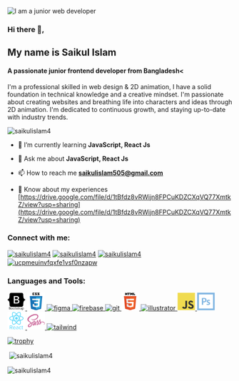 ![I am a junior web developer ](https://e0.pxfuel.com/wallpapers/149/259/desktop-wallpaper-web-development.jpg)
### Hi there 👋, 
## My name is Saikul Islam
#### A passionate junior frontend developer from Bangladesh<

I'm a professional skilled in web design & 2D animation, I have a solid foundation in technical knowledge and a creative mindset. I'm passionate about creating websites and breathing life into characters and ideas through 2D animation. I'm dedicated to continuous growth, and staying up-to-date with industry trends.
<p align="left"> <img src="https://komarev.com/ghpvc/?username=saikulislam4&label=Profile%20views&color=0e75b6&style=flat" alt="saikulislam4" /> </p>

- 🌱 I’m currently learning **JavaScript, React Js**

- 💬 Ask me about **JavaScript, React Js**

- 📫 How to reach me **saikulislam505@gmail.com**

- 📄 Know about my experiences [https://drive.google.com/file/d/1tBfdz8vRWijn8FPCuKDZCXqVQ77XmtkZ/view?usp=sharing](https://drive.google.com/file/d/1tBfdz8vRWijn8FPCuKDZCXqVQ77XmtkZ/view?usp=sharing)

<h3 align="left">Connect with me:</h3>
<p align="left">
<a href="https://linkedin.com/in/saikulislam4" target="blank"><img align="center" src="https://raw.githubusercontent.com/rahuldkjain/github-profile-readme-generator/master/src/images/icons/Social/linked-in-alt.svg" alt="saikulislam4" height="30" width="40" /></a>
<a href="https://fb.com/saikulislam4" target="blank"><img align="center" src="https://raw.githubusercontent.com/rahuldkjain/github-profile-readme-generator/master/src/images/icons/Social/facebook.svg" alt="saikulislam4" height="30" width="40" /></a>
<a href="https://instagram.com/saikulislam4" target="blank"><img align="center" src="https://raw.githubusercontent.com/rahuldkjain/github-profile-readme-generator/master/src/images/icons/Social/instagram.svg" alt="saikulislam4" height="30" width="40" /></a>
<a href="https://www.youtube.com/c/ucpmeuinvfqxfe1vsf0nzapw" target="blank"><img align="center" src="https://raw.githubusercontent.com/rahuldkjain/github-profile-readme-generator/master/src/images/icons/Social/youtube.svg" alt="ucpmeuinvfqxfe1vsf0nzapw" height="30" width="40" /></a>
</p>

<h3 align="left">Languages and Tools:</h3>
<p align="left"> <a href="https://getbootstrap.com" target="_blank" rel="noreferrer"> <img src="https://raw.githubusercontent.com/devicons/devicon/master/icons/bootstrap/bootstrap-plain-wordmark.svg" alt="bootstrap" width="40" height="40"/> </a> <a href="https://www.w3schools.com/css/" target="_blank" rel="noreferrer"> <img src="https://raw.githubusercontent.com/devicons/devicon/master/icons/css3/css3-original-wordmark.svg" alt="css3" width="40" height="40"/> </a> <a href="https://www.figma.com/" target="_blank" rel="noreferrer"> <img src="https://www.vectorlogo.zone/logos/figma/figma-icon.svg" alt="figma" width="40" height="40"/> </a> <a href="https://firebase.google.com/" target="_blank" rel="noreferrer"> <img src="https://www.vectorlogo.zone/logos/firebase/firebase-icon.svg" alt="firebase" width="40" height="40"/> </a> <a href="https://git-scm.com/" target="_blank" rel="noreferrer"> <img src="https://www.vectorlogo.zone/logos/git-scm/git-scm-icon.svg" alt="git" width="40" height="40"/> </a> <a href="https://www.w3.org/html/" target="_blank" rel="noreferrer"> <img src="https://raw.githubusercontent.com/devicons/devicon/master/icons/html5/html5-original-wordmark.svg" alt="html5" width="40" height="40"/> </a> <a href="https://www.adobe.com/in/products/illustrator.html" target="_blank" rel="noreferrer"> <img src="https://www.vectorlogo.zone/logos/adobe_illustrator/adobe_illustrator-icon.svg" alt="illustrator" width="40" height="40"/> </a> <a href="https://developer.mozilla.org/en-US/docs/Web/JavaScript" target="_blank" rel="noreferrer"> <img src="https://raw.githubusercontent.com/devicons/devicon/master/icons/javascript/javascript-original.svg" alt="javascript" width="40" height="40"/> </a> <a href="https://www.photoshop.com/en" target="_blank" rel="noreferrer"> <img src="https://raw.githubusercontent.com/devicons/devicon/master/icons/photoshop/photoshop-line.svg" alt="photoshop" width="40" height="40"/> </a> <a href="https://reactjs.org/" target="_blank" rel="noreferrer"> <img src="https://raw.githubusercontent.com/devicons/devicon/master/icons/react/react-original-wordmark.svg" alt="react" width="40" height="40"/> </a> <a href="https://sass-lang.com" target="_blank" rel="noreferrer"> <img src="https://raw.githubusercontent.com/devicons/devicon/master/icons/sass/sass-original.svg" alt="sass" width="40" height="40"/> </a> <a href="https://tailwindcss.com/" target="_blank" rel="noreferrer"> <img src="https://www.vectorlogo.zone/logos/tailwindcss/tailwindcss-icon.svg" alt="tailwind" width="40" height="40"/> </a> </p>



[![trophy](https://github-profile-trophy.vercel.app/?username=saikulislam4)](https://github.com/ryo-ma/github-profile-trophy)

<p>&nbsp;<img align="center" src="https://github-readme-stats.vercel.app/api?username=saikulislam4&show_icons=true&locale=en" alt="saikulislam4" /></p>

<p><img align="center" src="https://github-readme-streak-stats.herokuapp.com/?user=saikulislam4&" alt="saikulislam4" /></p>


